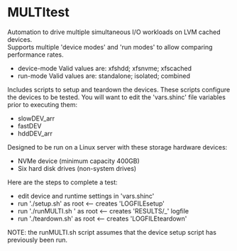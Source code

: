 # MULTItest
Automation to drive multiple simultaneous I/O workloads on LVM cached devices.  
Supports multiple 'device modes' and 'run modes' to allow comparing performance rates.  
  * device-mode  Valid values are: xfshdd; xfsnvme; xfscached
  * run-mode     Valid values are: standalone; isolated; combined

Includes scripts to setup and teardown the devices.  These scripts configure the devices
to be tested. You will want to edit the 'vars.shinc' file variables prior to executing them:
  * slowDEV_arr
  * fastDEV
  * hddDEV_arr
  
Designed to be run on a Linux server with these storage hardware devices:
  * NVMe device (minimum capacity 400GB)
  * Six hard disk drives (non-system drives)
  
Here are the steps to complete a test:
  * edit device and runtime settings in 'vars.shinc'
  * run './setup.sh' as root <-- creates 'LOGFILEsetup'
  * run './runMULTI.sh <device-mode> <run-mode>' as root  <-- creates 'RESULTS/<testname>_<timestamp>' logfile
  * run './teardown.sh' as root <-- creates 'LOGFILEteardown'
  
NOTE: the runMULTI.sh script assumes that the device setup script has previously been run.

